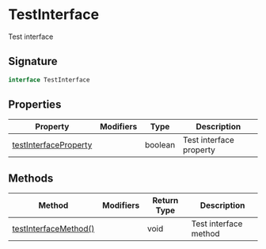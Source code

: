 
# TestInterface

Test interface

## Signature

```typescript
interface TestInterface 
```

## Properties

|  Property | Modifiers | Type | Description |
|  --- | --- | --- | --- |
|  [testInterfaceProperty](docs/simple-suite-test/testnamespace-testinterface-testinterfaceproperty-propertysignature) |  | boolean | Test interface property |

## Methods

|  Method | Modifiers | Return Type | Description |
|  --- | --- | --- | --- |
|  [testInterfaceMethod()](docs/simple-suite-test/testnamespace-testinterface-testinterfacemethod-methodsignature) |  | void | Test interface method |

